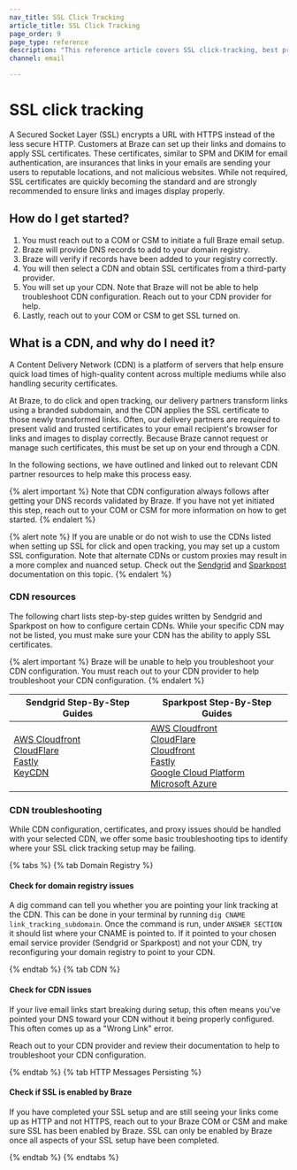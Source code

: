 ```yaml
---
nav_title: SSL Click Tracking
article_title: SSL Click Tracking
page_order: 9
page_type: reference
description: "This reference article covers SSL click-tracking, best practices, and how to get started."
channel: email

---
```


# SSL click tracking

A Secured Socket Layer (SSL) encrypts a URL with HTTPS instead of the less secure HTTP. Customers at Braze can set up their links and domains to apply SSL certificates. These certificates, similar to SPM and DKIM for email authentication, are insurances that links in your emails are sending your users to reputable locations, and not malicious websites. While not required, SSL certificates are quickly becoming the standard and are strongly recommended to ensure links and images display properly.

## How do I get started?

1. You must reach out to a COM or CSM to initiate a full Braze email setup.
2. Braze will provide DNS records to add to your domain registry.
3. Braze will verify if records have been added to your registry correctly.
4. You will then select a CDN and obtain SSL certificates from a third-party provider. 
5. You will set up your CDN. Note that Braze will not be able to help troubleshoot CDN configuration. Reach out to your CDN provider for help.
6. Lastly, reach out to your COM or CSM to get SSL turned on.

## What is a CDN, and why do I need it?

A Content Delivery Network (CDN) is a platform of servers that help ensure quick load times of high-quality content across multiple mediums while also handling security certificates. 

At Braze, to do click and open tracking, our delivery partners transform links using a branded subdomain, and the CDN applies the SSL certificate to those newly transformed links. Often, our delivery partners are required to present valid and trusted certificates to your email recipient's browser for links and images to display correctly. Because Braze cannot request or manage such certificates, this must be set up on your end through a CDN. 

In the following sections, we have outlined and linked out to relevant CDN partner resources to help make this process easy. 

{% alert important %}
Note that CDN configuration always follows after getting your DNS records validated by Braze. If you have not yet initiated this step, reach out to your COM or CSM for more information on how to get started.
{% endalert %}

{% alert note %}
If you are unable or do not wish to use the CDNs listed when setting up SSL for click and open tracking, you may set up a custom SSL configuration. Note that alternate CDNs or custom proxies may result in a more complex and nuanced setup. Check out the [Sendgrid](https://sendgrid.com/docs/ui/account-and-settings/custom-ssl-configurations/ "Adding a Custom SSL configuration") and [Sparkpost](https://www.sparkpost.com/docs/tech-resources/using-proxy-https-tracking-domain/ "Using a Reverse Proxy for HTTPS Tracking Domain") documentation on this topic.
{% endalert %}

### CDN resources

The following chart lists step-by-step guides written by Sendgrid and Sparkpost on how to configure certain CDNs. While your specific CDN may not be listed, you must make sure your CDN has the ability to apply SSL certificates.

{% alert important %}
Braze will be unable to help you troubleshoot your CDN configuration. You must reach out to your CDN provider to help troubleshoot your CDN configuration.
{% endalert %}

| Sendgrid Step-By-Step Guides | Sparkpost Step-By-Step Guides |
| -------- | --------- |
| [AWS Cloudfront](https://support.sendgrid.com/hc/en-us/articles/4412701748891-How-to-configure-SSL-for-click-tracking-using-CloudFront)<br>[CloudFlare](https://sendgrid.com/docs/ui/sending-email/content-delivery-networks/#using-cloudflare)<br>[Fastly](https://sendgrid.com/docs/ui/sending-email/content-delivery-networks/#using-fastly)<br>[KeyCDN](https://sendgrid.com/docs/ui/sending-email/content-delivery-networks/#using-keycdn) | [AWS Cloudfront](https://www.sparkpost.com/docs/tech-resources/enabling-https-engagement-tracking-on-sparkpost/#aws-create)<br>[CloudFlare](https://www.sparkpost.com/docs/tech-resources/enabling-https-engagement-tracking-on-sparkpost/#step-by-step-guide-with-cloudflare)<br>[Cloudfront](https://www.sparkpost.com/docs/tech-resources/enabling-https-engagement-tracking-on-sparkpost/)<br>[Fastly](https://www.sparkpost.com/docs/tech-resources/enabling-https-engagement-tracking-on-sparkpost/#step-by-step-guide-with-fastly)<br>[Google Cloud Platform](https://www.sparkpost.com/docs/tech-resources/enabling-https-engagement-tracking-on-sparkpost/#gcp-create)<br>[Microsoft Azure](https://www.sparkpost.com/docs/tech-resources/enabling-https-engagement-tracking-on-sparkpost/#azure-create) |

### CDN troubleshooting

While CDN configuration, certificates, and proxy issues should be handled with your selected CDN, we offer some basic troubleshooting tips to identify where your SSL click tracking setup may be failing.

{% tabs %}
{% tab Domain Registry %}

#### Check for domain registry issues

A dig command can tell you whether you are pointing your link tracking at the CDN. This can be done in your terminal by running `dig CNAME link_tracking_subdomain`. Once the command is run, under `ANSWER SECTION` it should list where your CNAME is pointed to. If it pointed to your chosen email service provider (Sendgrid or Sparkpost) and not your CDN, try reconfiguring your domain registry to point to your CDN.

{% endtab %}
{% tab CDN %}

#### Check for CDN issues

If your live email links start breaking during setup, this often means you've pointed your DNS toward your CDN without it being properly configured. This often comes up as a "Wrong Link" error.

Reach out to your CDN provider and review their documentation to help to troubleshoot your CDN configuration.

{% endtab %}
{% tab HTTP Messages Persisting %}

#### Check if SSL is enabled by Braze

If you have completed your SSL setup and are still seeing your links come up as HTTP and not HTTPS, reach out to your Braze COM or CSM and make sure SSL has been enabled by Braze. SSL can only be enabled by Braze once all aspects of your SSL setup have been completed.

{% endtab %}
{% endtabs %}